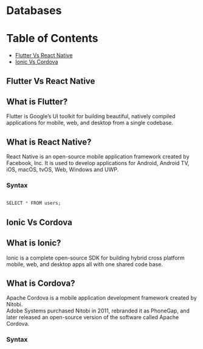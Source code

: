 # Databases

Table of Contents
=================

   * [Flutter Vs React Native](mobile-frameworks.md#Flutter-Vs-ReactNative)
   * [Ionic Vs Cordova](authentication.md#Ionic-Vs-Cordova)




## Flutter Vs React Native

## What is Flutter?
Flutter is Google’s UI toolkit for building beautiful, natively compiled applications for mobile, web, and desktop from a single codebase.


## What is React Native?

React Native is an open-source mobile application framework created by Facebook, Inc. It is used to develop applications for Android, Android TV, iOS, macOS, tvOS, Web, Windows and UWP.

### Syntax

```Sql
```

```Dart
SELECT * FROM users;
```






## Ionic Vs Cordova

## What is Ionic?
Ionic is a complete open-source SDK for building hybrid cross platform mobile, web, and desktop apps all with one shared code base.

## What is Cordova?

Apache Cordova is a mobile application development framework created by Nitobi.   
 Adobe Systems purchased Nitobi in 2011, rebranded it as PhoneGap, and later released an open-source version of the software called Apache Cordova.

### Syntax

```js
```

```js

```




